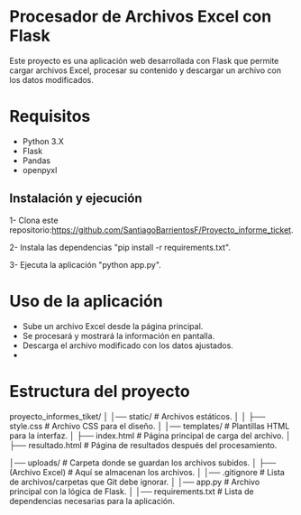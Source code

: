 #  Procesador de Archivos Excel con Flask
Este proyecto es una aplicación web desarrollada con Flask que permite cargar archivos Excel, procesar su contenido y descargar un archivo con los datos modificados. 

# Requisitos
- Python 3.X
- Flask
- Pandas
- openpyxl
  
##  Instalación y ejecución
1- Clona este repositorio:https://github.com/SantiagoBarrientosF/Proyecto_informe_ticket.

2- Instala las dependencias "pip install -r requirements.txt".

3- Ejecuta la aplicación "python app.py".

# Uso de la aplicación
- Sube un archivo Excel desde la página principal.  
- Se procesará y mostrará la información en pantalla.  
- Descarga el archivo modificado con los datos ajustados.
- 
# Estructura del proyecto

proyecto_informes_tiket/ 
│
│── static/ # Archivos estáticos.
│
│ ├── style.css # Archivo CSS para el diseño. 
│
│── templates/ # Plantillas HTML para la interfaz.
    │
    ├── index.html # Página principal de carga del archivo.
    │
    ├── resultado.html # Página de resultados después del procesamiento.
    
│── uploads/ # Carpeta donde se guardan los archivos subidos. 
    │
    ├── (Archivo Excel) # Aquí se almacenan los archivos.
    │
│── .gitignore # Lista de archivos/carpetas que Git debe ignorar.
│
│── app.py # Archivo principal con la lógica de Flask.
│
│── requirements.txt # Lista de dependencias necesarias para la aplicación.
